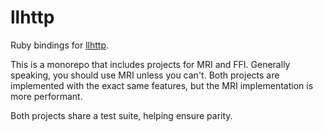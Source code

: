 # llhttp

Ruby bindings for [llhttp](https://github.com/nodejs/llhttp).

This is a monorepo that includes projects for MRI and FFI. Generally speaking, you should use MRI unless you can't. Both
projects are implemented with the exact same features, but the MRI implementation is more performant.

Both projects share a test suite, helping ensure parity.
